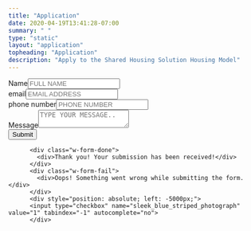 ```yaml
---
title: "Application"
date: 2020-04-19T13:41:28-07:00
summary: " "
type: "static"
layout: "application"
topheading: "Application"
description: "Apply to the Shared Housing Solution Housing Model"
---
```


<div class="w-form">
          <form action="https://app.99inbound.com/api/e/MGRiufT0" method="POST" id="email-form" name="email-form" data-name="Email Form" class="form" >
            <div id="w-node-9c2d6cbb40c2-0c72b48c" class="form_group half"><label for="name-3" class="field_label">Name</label><input type="text" class="input_form_style w-input" maxlength="256" name="name" data-name="name" placeholder="FULL NAME" id="name"></div>
            <div class="form_group half"><label for="Email" class="field_label">email</label><input type="email" class="input_form_style w-input" maxlength="256" name="Email" data-name="Email" placeholder="EMAIL ADDRESS" id="Email"></div>
            <div class="form_group half"><label for="phone" class="field_label">phone number</label><input type="tel" class="input_form_style w-input" maxlength="256" name="phone" data-name="phone" placeholder="PHONE NUMBER" id="phone"></div>
            <div class="form_group half"><label for="Message" class="field_label">Message</label><textarea placeholder="TYPE YOUR MESSAGE.." maxlength="5000" id="Message" name="Message" data-name="Message" class="input_form_style txtarea w-input"></textarea></div>
            <div>
              <input type="submit" name="Submit" value="Submit">
            </div>
            <div style="position: absolute; left: -5000px;">
  <input type="checkbox" name="sleek_blue_striped_photograph" value="1" tabindex="-1" autocomplete="no">
</div>
          </form>

          <div class="w-form-done">
            <div>Thank you! Your submission has been received!</div>
          </div>
          <div class="w-form-fail">
            <div>Oops! Something went wrong while submitting the form.</div>
          </div>
          <div style="position: absolute; left: -5000px;">
          <input type="checkbox" name="sleek_blue_striped_photograph" value="1" tabindex="-1" autocomplete="no">
          </div>
</div>
